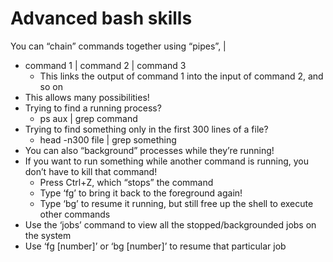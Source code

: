 # Advanced bash skills

You can “chain” commands together using “pipes”, \|

* command 1 \| command 2 \| command 3
  * This links the output of command 1 into the input of command 2, and so on
* This allows many possibilities!
* Trying to find a running process?
  * ps aux \| grep command
* Trying to find something only in the first 300 lines of a file?
  * head -n300 file \| grep something
* You can also “background” processes while they’re running!
* If you want to run something while another command is running, you don’t have to kill that command!
  * Press Ctrl+Z, which “stops” the command
  * Type ‘fg’ to bring it back to the foreground again!
  * Type ‘bg’ to resume it running, but still free up the shell to execute other commands
* Use the ‘jobs’ command to view all the stopped/backgrounded jobs on the system
* Use ‘fg \[number\]’ or ‘bg \[number\]’ to resume that particular job

